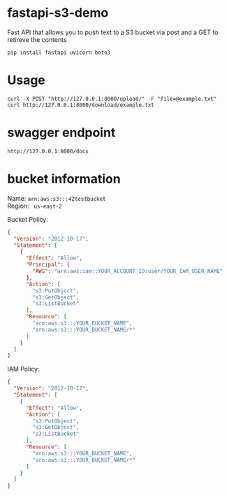 # fastapi-s3-demo
Fast API that allows you to push text to a S3 bucket via post and a GET to retireve the contents

```
pip install fastapi uvicorn boto3
```



# Usage


```
curl -X POST "http://127.0.0.1:8000/upload/" -F "file=@example.txt"
curl http://127.0.0.1:8000/download/example.txt
```

# swagger endpoint
```
http://127.0.0.1:8000/docs
```

# bucket information

Name: `arn:aws:s3:::42testbucket`  
Region: ` us-east-2`


Bucket Policy:

```json
{
  "Version": "2012-10-17",
  "Statement": [
    {
      "Effect": "Allow",
      "Principal": {
        "AWS": "arn:aws:iam::YOUR_ACCOUNT_ID:user/YOUR_IAM_USER_NAME"
      },
      "Action": [
        "s3:PutObject",
        "s3:GetObject",
        "s3:ListBucket"
      ],
      "Resource": [
        "arn:aws:s3:::YOUR_BUCKET_NAME",
        "arn:aws:s3:::YOUR_BUCKET_NAME/*"
      ]
    }
  ]
}
```

IAM Policy:

```json
{
  "Version": "2012-10-17",
  "Statement": [
    {
      "Effect": "Allow",
      "Action": [
        "s3:PutObject",
        "s3:GetObject",
        "s3:ListBucket"
      ],
      "Resource": [
        "arn:aws:s3:::YOUR_BUCKET_NAME",
        "arn:aws:s3:::YOUR_BUCKET_NAME/*"
      ]
    }
  ]
}
```


